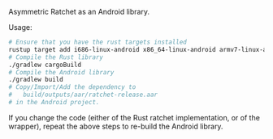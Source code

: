 Asymmetric Ratchet as an Android library.

Usage:

```bash
# Ensure that you have the rust targets installed
rustup target add i686-linux-android x86_64-linux-android armv7-linux-androideabi
# Compile the Rust library
./gradlew cargoBuild
# Compile the Android library
./gradlew build
# Copy/Import/Add the dependency to
#   build/outputs/aar/ratchet-release.aar
# in the Android project.
```

If you change the code (either of the Rust ratchet implementation, or of the
wrapper), repeat the above steps to re-build the Android library.
